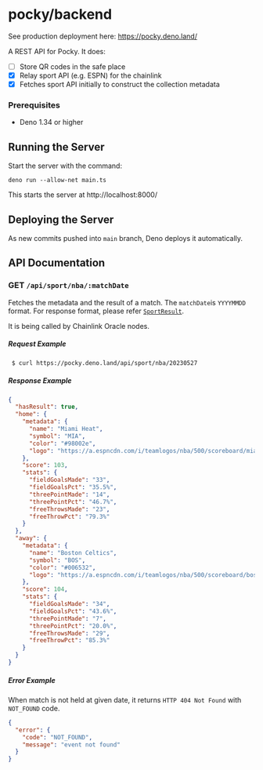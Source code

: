 # pocky/backend

See production deployment here: https://pocky.deno.land/

A REST API for Pocky. It does:
 - [ ] Store QR codes in the safe place
 - [x] Relay sport API (e.g. ESPN) for the chainlink
 - [x] Fetches sport API initially to construct the collection metadata

### Prerequisites

 * Deno 1.34 or higher

## Running the Server

Start the server with the command:

```
deno run --allow-net main.ts
```

This starts the server at http://localhost:8000/

## Deploying the Server

As new commits pushed into `main` branch, Deno deploys it automatically.


## API Documentation

### GET `/api/sport/nba/:matchDate`

Fetches the metadata and the result of a match. The `matchDate`is `YYYYMMDD` format.  For response format, please refer [`SportResult`](./sports/mapEspnEventToSportResult.ts).

 It is being called by Chainlink Oracle nodes.

##### Request Example

```bash
 $ curl https://pocky.deno.land/api/sport/nba/20230527
```

##### Response Example

```json
{
  "hasResult": true,
  "home": {
    "metadata": {
      "name": "Miami Heat",
      "symbol": "MIA",
      "color": "#98002e",
      "logo": "https://a.espncdn.com/i/teamlogos/nba/500/scoreboard/mia.png"
    },
    "score": 103,
    "stats": {
      "fieldGoalsMade": "33",
      "fieldGoalsPct": "35.5%",
      "threePointMade": "14",
      "threePointPct": "46.7%",
      "freeThrowsMade": "23",
      "freeThrowPct": "79.3%"
    }
  },
  "away": {
    "metadata": {
      "name": "Boston Celtics",
      "symbol": "BOS",
      "color": "#006532",
      "logo": "https://a.espncdn.com/i/teamlogos/nba/500/scoreboard/bos.png"
    },
    "score": 104,
    "stats": {
      "fieldGoalsMade": "34",
      "fieldGoalsPct": "43.6%",
      "threePointMade": "7",
      "threePointPct": "20.0%",
      "freeThrowsMade": "29",
      "freeThrowPct": "85.3%"
    }
  }
}
```

##### Error Example

When match is not held at given date, it returns `HTTP 404 Not Found` with `NOT_FOUND` code.

```json
{
  "error": {
    "code": "NOT_FOUND",
    "message": "event not found"
  }
}
```
